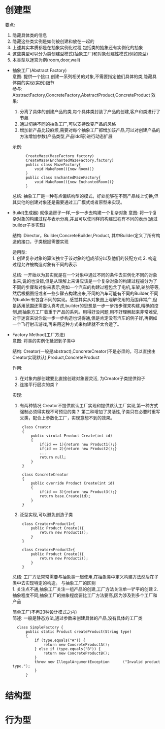 # 创建型
 要点: 
 1. 隐藏具体类的信息 
 2. 隐藏这些类实例是如何被创建和放在一起的
 3. 上述其实本质都是在抽象实例化过程,包括类的抽象还有实例化的抽象
 4. 这些类型可以分为类创建型模式(抽象工厂)和对象创建性模式(例如原型)
 5. 本类型以迷宫为例(room,door,wall)
- 抽象工厂(Abstract Factory)  
    意图: 提供一个接口,创建一系列相关的对象,不需要指定他们具体的类,隐藏具体类的实现(实例)细节  
    参与: AbstractFactory,ConcreteFactory,AbstractProduct,ConcreteProduct
    效果: 
    1. 分离了具体的创建产品的类,每个具体类封装了产品的创建,客户和类进行了节藕
    2. 通过切换不同的抽象工厂,可以支持改变产品的风格
    3. 增加新产品比较麻烦,需要对每个抽象工厂都增加该产品,可以对创建产品的方法增加参数(产品类型,产品Idd等)进行动态扩展  

    示例:   

            CreateMaze(MazeFactory factory)
            CreateMaze(EnchantedMazeFactory,factory)
            public class MazeFactory{
                void MakeRoom(){new Room()}
            }
            public class EnchantedMazeFactory{
                void MakeRoom(){new EnchantedRoom()}
            }
    总结: 抽象工厂是一种有点偏结构型的模式，好处能够在不同产品线上切换,但其实他的创建对象还是需要通过工厂模式或者原型来实现。

- Build(生成器) 就像造房子一样,一步一步去构建一个复杂对象
    意图: 将一个复杂对象的构建过程与表示分离,并且可以使同样的构建过程有不同的表示(通过builder子类实现)  
    
    结构: Director，Builder,ConcreteBuilder,Product,
    其中Builder定义了所有构造的接口，子类根据需要实现

    适用型:  
        1. 创建复杂对象的算法独立于该对象的组成部分以及他们的装配方式
        2. 构造过程允许被构造对象有不同的表示

    总结: 一开始以为其实就是在一个对象中通过不同的条件去实例化不同的对象出来,说的也没错,但是从理解上来讲应该是一个复杂对象的构建过程被分为了不同的步骤和对象来表示,例如一个汽车的构建过程包含了电机,车架,轮胎等等,然后根据图纸或者一些步骤去构建出来,不同的汽车可能有不同的Builder,不同的builder有包含不同的实现。感觉其实从对象图上理解使用的范围非常广,但是适用范围还需要认真考虑,builder的思想是一步一步按步骤来构建,精确的控制,而抽象方工厂着重于产品的系列。用得好没问题,用不好理解起来非常难受,对于迷宫来说你说一步一步构造也说得通,但是肯定没有汽车的例子好,再例如一个飞行射击游戏,再来用这种方式来构建就不太合适了。

- Factory Method(工厂方法)  
    意图: 将类的实例化延迟到子类中  
    
    结构: Creator(一般是abstract),ConcreteCreator(不是必须的，可以直接由Creator实现默认),Product,ConcreteProduct

    作用:   
    1. 在对象内部创建要比直接创建对象要灵活, 为Creator子类提供钩子
    2. 连接平行层次的类 ?
    
    实现:   
    1. 有两种情况 Creator不提供默认工厂实现和提供默认工厂实现,第一种方式强制必须得实现不可预见的类？ 第二种增加了灵活性,子类只在必要时重写父类，配合上参数化工厂，实现意想不到的效果。

            class Creator
            {
                public virutal Product Create(int id)
                {
                    if(id == 1){return new Product1();}
                    if(id == 2){return new Product2();}
                    ...
                    return null;
                }
            }

            class ConcreteCreator
            {
                public override Product Create(int id)
                {
                    if(id == 3){return new Product3();}
                    return base.Create(id);
                }
            }

    2. 泛型实现,可以避免创造子类

            class Creator<Product1>{
                public Product Create(){
                    return new Product1();
                }
            }

            class Creator<Product2>{
                public Product Create(){
                    return new Product2();
                }
            }
    总结: 工厂方法常常需要与抽象类一起使用,在抽象类中定义构建方法然后在子类中去实现特定的构造。
    与抽象工厂的区别  
        1. 关注点不通,抽象工厂关注一组产品的创建,工厂方法关注单一铲平的创建
        2. 抽象程度不同,抽象工厂的抽象程度要比工厂方法要高,因为涉及到多个工厂和产品
    
    简单工厂(不再23种设计模式之内)  
        简述: 一般是静态方法,通过参数来创建具体的产品,没有具体的工厂类

        class SimpleFactory {
            public static Product createProduct(String type) 
            {
                if (type.equals("A")) {
                    return new ConcreteProductA();
                } else if (type.equals("B")) {
                    return new ConcreteProductB();
                }
                throw new IllegalArgumentException      ("Invalid product type.");
                }
            }
# 结构型


# 行为型